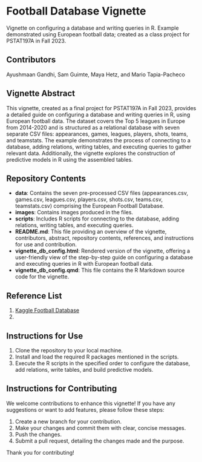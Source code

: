 # Football Database Vignette

Vignette on configuring a database and writing queries in R. Example demonstrated using European football data; created as a class project for PSTAT197A in Fall 2023.

## Contributors

Ayushmaan Gandhi, Sam Guimte, Maya Hetz, and Mario Tapia-Pacheco

## Vignette Abstract

This vignette, created as a final project for PSTAT197A in Fall 2023, provides a detailed guide on configuring a database and writing queries in R, using European football data. The dataset covers the Top 5 leagues in Europe from 2014-2020 and is structured as a relational database with seven separate CSV files: appearances, games, leagues, players, shots, teams, and teamstats. The example demonstrates the process of connecting to a database, adding relations, writing tables, and executing queries to gather relevant data. Additionally, the vignette explores the construction of predictive models in R using the assembled tables.

## Repository Contents

- **data**: Contains the seven pre-processed CSV files (appearances.csv, games.csv, leagues.csv, players.csv, shots.csv, teams.csv, teamstats.csv) comprising the European Football Database.
- **images**: Contains images produced in the files. 
- **scripts**: Includes R scripts for connecting to the database, adding relations, writing tables, and executing queries.
- **README.md**: This file providing an overview of the vignette, contributors, abstract, repository contents, references, and instructions for use and contribution.
- **vignette_db_config.html**: Rendered version of the vignette, offering a user-friendly view of the step-by-step guide on configuring a database and executing queries in R with European football data.
- **vignette_db_config.qmd**: This file contains the R Markdown source code for the vignette. 

## Reference List

1.  [Kaggle Football Database](https://www.kaggle.com/datasets/technika148/football-database?select=appearances.csv)
2.  

## Instructions for Use

1.  Clone the repository to your local machine.
2.  Install and load the required R packages mentioned in the scripts.
3.  Execute the R scripts in the specified order to configure the database, add relations, write tables, and build predictive models.

## Instructions for Contributing

We welcome contributions to enhance this vignette! If you have any suggestions or want to add features, please follow these steps:

1.  Create a new branch for your contribution.
2.  Make your changes and commit them with clear, concise messages.
3.  Push the changes.
4.  Submit a pull request, detailing the changes made and the purpose.

Thank you for contributing!
